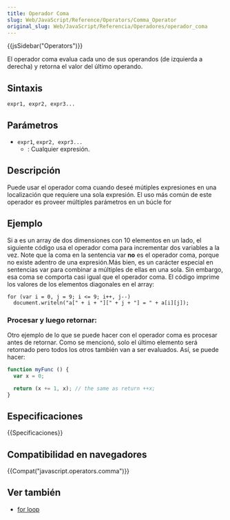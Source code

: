 ```yaml
---
title: Operador Coma
slug: Web/JavaScript/Reference/Operators/Comma_Operator
original_slug: Web/JavaScript/Referencia/Operadores/operador_coma
---
```


{{jsSidebar("Operators")}}

El operador coma evalua cada uno de sus operandos (de izquierda a derecha) y retorna el valor del último operando.

## Sintaxis

```
expr1, expr2, expr3...
```

## Parámetros

- `expr1`, `expr2, expr3...`
  - : Cualquier expresión.

## Descripción

Puede usar el operador coma cuando deseé mútiples expresiones en una localización que requiere una sola expresión. El uso más común de este operador es proveer múltiples parámetros en un búcle for

## Ejemplo

Si a es un array de dos dimensiones con 10 elementos en un lado, el siguiente código usa el operador coma para incrementar dos variables a la vez. Note que la coma en la sentencia var **no** es el operador coma, porque no existe adentro de una expresión.Más bien, es un carácter especial en sentencias var para combinar a múltiples de ellas en una sola. Sin embargo, esa coma se comporta casi igual que el operador coma. El código imprime los valores de los elementos diagonales en el array:

```
for (var i = 0, j = 9; i <= 9; i++, j--)
  document.writeln("a[" + i + "][" + j + "] = " + a[i][j]);
```

### Procesar y luego retornar:

Otro ejemplo de lo que se puede hacer con el operador coma es procesar antes de retornar. Como se mencionó, solo el último elemento será retornado pero todos los otros también van a ser evaluados. Así, se puede hacer:

```js
function myFunc () {
  var x = 0;

  return (x += 1, x); // the same as return ++x;
}
```

## Especificaciones

{{Specificaciones}}

## Compatibilidad en navegadores

{{Compat("javascript.operators.comma")}}

## Ver también

- [for loop](/es/docs/Web/JavaScript/Reference/Statements/for)

